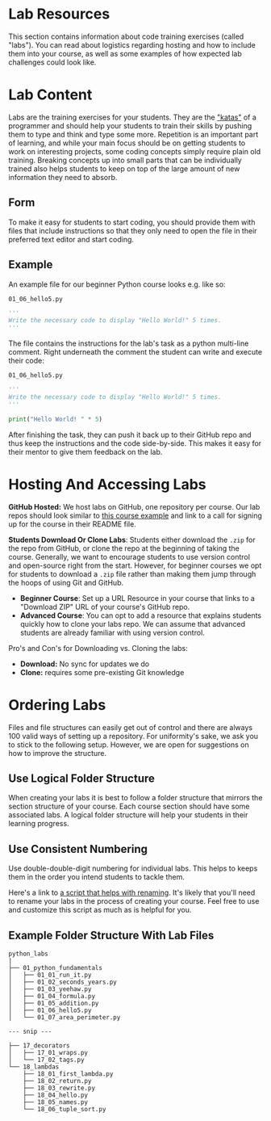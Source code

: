 # Lab Resources

This section contains information about code training exercises (called "labs"). You can read about logistics regarding hosting and how to include them into your course, as well as some examples of how expected lab challenges could look like.

# Lab Content

Labs are the training exercises for your students. They are the ["katas"](https://en.wikipedia.org/wiki/Kata) of a programmer and should help your students to train their skills by pushing them to type and think and type some more. Repetition is an important part of learning, and while your main focus should be on getting students to work on interesting projects, some coding concepts simply require plain old training. Breaking concepts up into small parts that can be individually trained also helps students to keep on top of the large amount of new information they need to absorb.

## Form

To make it easy for students to start coding, you should provide them with files that include instructions so that they only need to open the file in their preferred text editor and start coding.

## Example

An example file for our beginner Python course looks e.g. like so:

`01_06_hello5.py`
```python
'''
Write the necessary code to display "Hello World!" 5 times.
'''

```

The file contains the instructions for the lab's task as a python multi-line comment. Right underneath the comment the student can write and execute their code:

`01_06_hello5.py`
```python
'''
Write the necessary code to display "Hello World!" 5 times.
'''

print("Hello World! " * 5)
```

After finishing the task, they can push it back up to their GitHub repo and thus keep the instructions and the code side-by-side. This makes it easy for their mentor to give them feedback on the lab.

# Hosting And Accessing Labs

**GitHub Hosted:** We host labs on GitHub, one repository per course. Our lab repos should look similar to [this course example](https://github.com/mikeckennedy/write-pythonic-code-demos) and link to a call for signing up for the course in their README file.

**Students Download Or Clone Labs**: Students either download the `.zip` for the repo from GitHub, or clone the repo at the beginning of taking the course. Generally, we want to encourage students to use version control and open-source right from the start. However, for beginner courses we opt for students to download a `.zip` file rather than making them jump through the hoops of using Git and GitHub.

* **Beginner Course**: Set up a URL Resource in your course that links to a "Download ZIP" URL of your course's GitHub repo.
* **Advanced Course**: You can opt to add a resource that explains students quickly how to clone your labs repo. We can assume that advanced students are already familiar with using version control.

Pro's and Con's for Downloading vs. Cloning the labs:

- **Download:** No sync for updates we do
- **Clone:** requires some pre-existing Git knowledge

# Ordering Labs

Files and file structures can easily get out of control and there are always 100 valid ways of setting up a repository. For uniformity's sake, we ask you to stick to the following setup. However, we are open for suggestions on how to improve the structure.

## Use Logical Folder Structure

When creating your labs it is best to follow a folder structure that mirrors the section structure of your course. Each course section should have some associated labs. A logical folder structure will help your students in their learning progress.

## Use Consistent Numbering

Use double-double-digit numbering for individual labs. This helps to keeps them in the order you intend students to tackle them.

Here's a link to [a script that helps with renaming](https://github.com/CodingNomads/utils#renamepy). It's likely that you'll need to rename your labs in the process of creating your course. Feel free to use and customize this script as much as is helpful for you.

## Example Folder Structure With Lab Files

```
python_labs
|
├── 01_python_fundamentals
│   ├── 01_01_run_it.py
│   ├── 01_02_seconds_years.py
│   ├── 01_03_yeehaw.py
│   ├── 01_04_formula.py
│   ├── 01_05_addition.py
│   ├── 01_06_hello5.py
│   └── 01_07_area_perimeter.py

--- snip ---

├── 17_decorators
│   ├── 17_01_wraps.py
│   └── 17_02_tags.py
└── 18_lambdas
    ├── 18_01_first_lambda.py
    ├── 18_02_return.py
    ├── 18_03_rewrite.py
    ├── 18_04_hello.py
    ├── 18_05_names.py
    └── 18_06_tuple_sort.py
```
